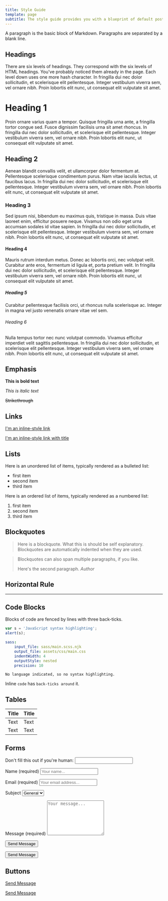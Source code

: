 ```yaml
---
title: Style Guide
template: page
subtitle: The style guide provides you with a blueprint of default post and page styles.
---
```


A paragraph is the basic block of Markdown. Paragraphs are separated by a blank line.

## Headings

There are six levels of headings. They correspond with the six levels of HTML headings. You've probably noticed them already in the page. Each level down uses one more hash character. In fringilla dui nec dolor sollicitudin, et scelerisque elit pellentesque. Integer vestibulum viverra sem, vel ornare nibh. Proin lobortis elit nunc, ut consequat elit vulputate sit amet.

# Heading 1

Proin ornare varius quam a tempor. Quisque fringilla urna ante, a fringilla tortor congue sed. Fusce dignissim facilisis urna sit amet rhoncus. In fringilla dui nec dolor sollicitudin, et scelerisque elit pellentesque. Integer vestibulum viverra sem, vel ornare nibh. Proin lobortis elit nunc, ut consequat elit vulputate sit amet.

## Heading 2

Aenean blandit convallis velit, et ullamcorper dolor fermentum at. Pellentesque scelerisque condimentum purus. Nam vitae iaculis lectus, ut faucibus lacus. In fringilla dui nec dolor sollicitudin, et scelerisque elit pellentesque. Integer vestibulum viverra sem, vel ornare nibh. Proin lobortis elit nunc, ut consequat elit vulputate sit amet.

### Heading 3

Sed ipsum nisi, bibendum eu maximus quis, tristique in massa. Duis vitae laoreet enim, efficitur posuere neque. Vivamus non odio eget urna accumsan sodales id vitae sapien. In fringilla dui nec dolor sollicitudin, et scelerisque elit pellentesque. Integer vestibulum viverra sem, vel ornare nibh. Proin lobortis elit nunc, ut consequat elit vulputate sit amet.

#### Heading 4

Mauris rutrum interdum metus. Donec ac lobortis orci, nec volutpat velit. Curabitur ante eros, fermentum id ligula et, porta pretium velit. In fringilla dui nec dolor sollicitudin, et scelerisque elit pellentesque. Integer vestibulum viverra sem, vel ornare nibh. Proin lobortis elit nunc, ut consequat elit vulputate sit amet.

##### Heading 5

Curabitur pellentesque facilisis orci, ut rhoncus nulla scelerisque ac. Integer in magna vel justo venenatis ornare vitae vel sem.

###### Heading 6

Nulla tempus tortor nec nunc volutpat commodo. Vivamus efficitur imperdiet velit sagittis pellentesque. In fringilla dui nec dolor sollicitudin, et scelerisque elit pellentesque. Integer vestibulum viverra sem, vel ornare nibh. Proin lobortis elit nunc, ut consequat elit vulputate sit amet.

## Emphasis

**This is bold text**

_This is italic text_

~~Strikethrough~~

## Links

[I'm an inline-style link](https://www.google.com)

[I'm an inline-style link with title](https://www.google.com "Google's Homepage")

## Lists

Here is an unordered list of items, typically rendered as a bulleted list:

-   first item
-   second item
-   third item

Here is an ordered list of items, typically rendered as a numbered list:

1. first item
2. second item
3. third item

## Blockquotes

> Here is a blockquote. What this is should be self explanatory. Blockquotes are automatically indented when they are used.

> Blockquotes can also span multiple paragraphs, if you like.
>
> Here's the second paragraph.
> <cite>Author</cite>

## Horizontal Rule

---

## Code Blocks

Blocks of code are fenced by lines with three back-ticks.

```javascript
var s = 'JavaScript syntax highlighting';
alert(s);
```

```yml
sass:
    input_file: sass/main.scss.njk
    output_file: assets/css/main.css
    indentWidth: 4
    outputStyle: nested
    precision: 10
```

```
No language indicated, so no syntax highlighting.
```

Inline `code` has `back-ticks around` it.

## Tables

| Title | Title |
| ----- | ----- |
| Text  | Text  |
| Text  | Text  |

## Forms

<form name='contactForm' method='POST' id='contact-form' class='contact-form'>
  <p class="screen-reader-text">
        <label>Don't fill this out if you're human: <input name="bot-field" /></label>
      </p>
      <p class="form-row">
        <label class="form-label">Name <span class="required">(required)</span></label>
        <input type="text" name="name" placeholder="Your name..." class="form-input">
      </p>
      <p class="form-row">
        <label class="form-label">Email <span class="required">(required)</span></label>
        <input type="email" name="email" placeholder="Your email address..." class="form-input">
      </p>
      <p class="form-row">
        <label class="form-label">Subject</label>
        <select name="subject">
          <option value="leader">General</option>
          <option value="follower">Supprt</option>
        </select>
      </p>
      <p class="form-row">
        <label class="form-label">Message <span class="required">(required)</span></label>
        <textarea name="message" placeholder="Your message..." class="form-textarea" rows="7"></textarea>
      </p>
      <input type="hidden" name="form-name" value="contactForm" />
      <p class="form-row">
        <button type="submit" class="button">Send Message</button>
      </p>
      <p class="form-row">
        <button type="submit" class="button secondary">Send Message</button>
      </p>
</form>

## Buttons

<a href="#" class="button">Send Message</a>

<a href="#" class="button secondary">Send Message</a>

